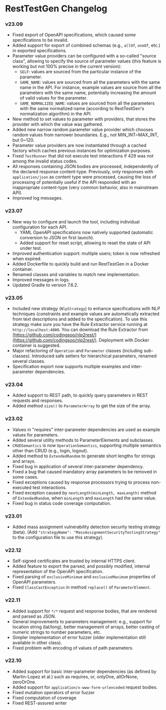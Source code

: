 # RestTestGen Changelog

### v23.09
- Fixed export of OpenAPI specifications, which caused some specifications to be invalid.
- Added support for export of combined schemas (e.g., `allOf`, `oneOf`, etc.) in exported specifications.
- Parameter value providers can be configured with a so-called "source class", allowing to specify the source of parameter values (this feature is working but not 100% precise in the current version):
  - `SELF`: values are sourced from the particular instance of the parameter.
  - `SAME_NAME`: values are sourced from all the parameters with the same name in the API. For instance, example values are source from all the parameters with the same name, potentially increasing the amount of valid values for the parameter.
  - `SAME_NORMALIZED_NAME`: values are sourced from all the parameters with the same normalized name (according to RestTestGen's normalization algorithm) in the API.
- New method to set values to parameter with providers, that stores the provider with which the value was gathered.
- Added new narrow random parameter value provider which chooses random values from narrower boundaries. E.g., not MIN_INT~MAX_INT, but 0~120.
- Parameter value providers are now instantiated through a cached factory which caches previous instances for optimization purposes.
- Fixed `TestRunner` that did not execute test interactions if 429 was not among the invalid status codes.
- All responses containing JSON bodies are processed, independently of the declared response content-type. Previously, only responses with `application/json` as content type were processed, causing the loss of processing of potentially useful if the API responded with an inappropriate content-type (very common behavior, also in mainstream API).
- Improved log messages.

### v23.07
- New way to configure and launch the tool, including individual configuration for each API.
    - YAML OpenAPI specifications now natively supported (automatic conversion to JSON on first launch).
    - Added support for reset script, allowing to reset the state of API under test.
- Improved authentication support: multiple users; token is now refreshed when expired.
- Added Dockerfile to quickly build and run RestTestGen in a Docker container.
- Renamed classes and variables to match new implementation.
- Improved messages in logs.
- Updated Gradle to version 7.6.2.

### v23.05
- Included new strategy (`NlpStrategy`) to enhance specifications with NLP techniques (constraints and example values are automatically extracted from text descriptions and added to the specification). To use this strategy make sure you have the Rule Extractor service running at `http://localhost:4000`. You can download the Rule Extractor from [https://github.com/codingsoo/nlp2rest/](https://github.com/codingsoo/nlp2rest/). Deployment with Docker container is suggested.
- Major refactoring of `Operation` and `Parameter` classes (including sub-classes). Introduced safe setters for hierarchical parameters, renamed several classes.
- Specification export now supports multiple examples and inter-parameter dependencies.

### v23.04
- Added support to REST path, to quickly query parameters in REST requests and responses.
- Added method `size()` to `ParameterArray` to get the size of the array.

### v23.02
- Values in "requires" inter-parameter dependencies are used as example values for parameters.
- Added several utility methods to ParameterElements and subclasses.
- `CRUDSemantics` is now `OperationSemantics`, supporting multiple semantics other than CRUD (e.g., login, logout).
- Added method to `ExtendedRandom` to generate short lengths for strings and arrays.
- Fixed bug in application of several inter-parameter dependency.
- Fixed a bug that caused mandatory array parameters to be removed in some cases.
- Fixed exceptions caused by response processors trying to process non-executed test interactions.
- Fixed exception caused by `nextLength(minLength, maxLength)` method of `ExtendedRandom`, when `minLength` and `maxLength` had the same value.
- Fixed bug in status code coverage computation.

### v23.01
- Added mass assignment vulnerability detection security testing strategy (beta). (Add `"strategyName": "MassAssignmentSecurityTestingStrategy"` to the configuration file to use this strategy).

### v22.12
- Self-signed certificates are trusted by internal HTTPS client.
- Added feature to export the parsed, and possibly modified, internal representation of the OpenAPI specification.
- Fixed parsing of `exclusiveMinimum` and `exclusiveMaximum` properties of OpenAPI parameters.
- Fixed `ClassCastException` in method `replace()` of `ParameterElement`.

### v22.11
- Added support for `*/*` request and response bodies, that are rendered and parsed as JSON.
- General improvements to parameters management: e.g., support for location string (lat/long), better management of arrays, better casting of numeric strings to number parameters, etc.
- Simpler implementation of error fuzzer (older implementation still available in other class).
- Fixed problem with encoding of values of path parameters.

### v22.10
- Added support for basic inter-parameter dependencies (as defined by Martin-Lopez et al.) such as requires, or, onlyOne, allOrNone, zeroOrOne.
- Added support for `application/x-www-form-urlencoded` request bodies.
- Fixed mutation operators of error fuzzer
- Fixed computation of coverage
- Fixed REST-assured writer
